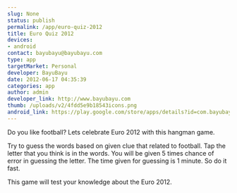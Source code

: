 ```yaml
--- 
slug: None
status: publish
permalink: /app/euro-quiz-2012
title: Euro Quiz 2012
devices: 
- android
contact: bayubayu@bayubayu.com
type: app
targetMarket: Personal
developer: BayuBayu
date: 2012-06-17 04:35:39
categories: app
author: admin
developer_link: http://www.bayubayu.com
thumb: /uploads/v2/4fdd5e9b18543icons.png
android_link: https://play.google.com/store/apps/details?id=com.bayubayu.euroquiz
---
```



Do you like football? Lets celebrate Euro 2012 with this hangman game.  

  

Try to guess the words based on given clue that related to football. Tap the letter that you think is in the words. You will be given 5 times chance of error in guessing the letter. The time given for guessing is 1 minute. So do it fast.   

  

This game will test your knowledge about the Euro 2012.
